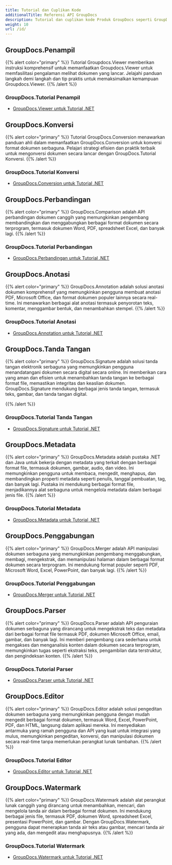 ```yaml
---
title: Tutorial dan Cuplikan Kode
additionalTitle: Referensi API GroupDocs
description: Tutorial dan cuplikan kode Produk GroupDocs seperti GroupDocs.Viewer, GroupDocs.Annotation, GroupDocs.Conversion, dan produk lainnya.
weight: 10
url: /id/
---
```


## GroupDocs.Penampil
{{% alert color="primary" %}}
Tutorial Groupdocs.Viewer memberikan instruksi komprehensif untuk memanfaatkan Groupdocs.Viewer untuk memfasilitasi pengalaman melihat dokumen yang lancar. Jelajahi panduan langkah demi langkah dan tip praktis untuk memaksimalkan kemampuan Groupdocs.Viewer.
{{% /alert %}}

### GroupDocs.Tutorial Penampil
- [GroupDocs.Viewer untuk Tutorial .NET](../viewer/id/net/)


## GroupDocs.Konversi
{{% alert color="primary" %}}
Tutorial GroupDocs.Conversion menawarkan panduan ahli dalam memanfaatkan GroupDocs.Conversion untuk konversi format dokumen serbaguna. Pelajari strategi efisien dan praktik terbaik untuk mengonversi dokumen secara lancar dengan GroupDocs.Tutorial Konversi.
{{% /alert %}}

### GroupDocs.Tutorial Konversi
- [GroupDocs.Conversion untuk Tutorial .NET](../conversion/id/net/)


## GroupDocs.Perbandingan
{{% alert color="primary" %}}
GroupDocs.Comparison adalah API perbandingan dokumen canggih yang memungkinkan pengembang membandingkan dan menggabungkan berbagai format dokumen secara terprogram, termasuk dokumen Word, PDF, spreadsheet Excel, dan banyak lagi.
{{% /alert %}}

### GroupDocs.Tutorial Perbandingan
- [GroupDocs.Perbandingan untuk Tutorial .NET](../comparison/id/net/)


## GroupDocs.Anotasi
{{% alert color="primary" %}}
GroupDocs.Annotation adalah solusi anotasi dokumen komprehensif yang memungkinkan pengguna membuat anotasi PDF, Microsoft Office, dan format dokumen populer lainnya secara real-time. Ini menawarkan berbagai alat anotasi termasuk penyorotan teks, komentar, menggambar bentuk, dan menambahkan stempel.
{{% /alert %}}

### GroupDocs.Tutorial Anotasi
- [GroupDocs.Annotation untuk Tutorial .NET](../annotation/id/id/net/)


## GroupDocs.Tanda Tangan
{{% alert color="primary" %}}
GroupDocs.Signature adalah solusi tanda tangan elektronik serbaguna yang memungkinkan pengguna menandatangani dokumen secara digital secara online. Ini memberikan cara yang aman dan efisien untuk menambahkan tanda tangan ke berbagai format file, memastikan integritas dan keaslian dokumen. GroupDocs.Signature mendukung berbagai jenis tanda tangan, termasuk teks, gambar, dan tanda tangan digital.

{{% /alert %}}

### GroupDocs.Tutorial Tanda Tangan
- [GroupDocs.Signature untuk Tutorial .NET](../signature/id/net/)


## GroupDocs.Metadata
{{% alert color="primary" %}}
GroupDocs.Metadata adalah pustaka .NET dan Java untuk bekerja dengan metadata yang terkait dengan berbagai format file, termasuk dokumen, gambar, audio, dan video. Ini memungkinkan pengguna untuk membaca, mengedit, menghapus, dan membandingkan properti metadata seperti penulis, tanggal pembuatan, tag, dan banyak lagi. Pustaka ini mendukung berbagai format file, menjadikannya alat serbaguna untuk mengelola metadata dalam berbagai jenis file.
{{% /alert %}}

### GroupDocs.Tutorial Metadata
- [GroupDocs.Metadata untuk Tutorial .NET](../metadata/id/net/)


## GroupDocs.Penggabungan
{{% alert color="primary" %}}
GroupDocs.Merger adalah API manipulasi dokumen serbaguna yang memungkinkan pengembang menggabungkan, membagi, mengekstrak, dan memanipulasi halaman dalam berbagai format dokumen secara terprogram. Ini mendukung format populer seperti PDF, Microsoft Word, Excel, PowerPoint, dan banyak lagi.
{{% /alert %}}

### GroupDocs.Tutorial Penggabungan
- [GroupDocs.Merger untuk Tutorial .NET](../merger/id/net/)


## GroupDocs.Parser
{{% alert color="primary" %}}
GroupDocs.Parser adalah API penguraian dokumen serbaguna yang dirancang untuk mengekstrak teks dan metadata dari berbagai format file termasuk PDF, dokumen Microsoft Office, email, gambar, dan banyak lagi. Ini memberi pengembang cara sederhana untuk mengakses dan menganalisis konten dalam dokumen secara terprogram, memungkinkan tugas seperti ekstraksi teks, pengambilan data terstruktur, dan pengindeksan konten.
{{% /alert %}}

### GroupDocs.Tutorial Parser
- [GroupDocs.Parser untuk Tutorial .NET](../parser/id/net/)


## GroupDocs.Editor
{{% alert color="primary" %}}
GroupDocs.Editor adalah solusi pengeditan dokumen serbaguna yang memungkinkan pengguna dengan mudah mengedit berbagai format dokumen, termasuk Word, Excel, PowerPoint, PDF, dan HTML, langsung dalam aplikasi mereka. Ini menyediakan antarmuka yang ramah pengguna dan API yang kuat untuk integrasi yang mulus, memungkinkan pengeditan, konversi, dan manipulasi dokumen secara real-time tanpa memerlukan perangkat lunak tambahan.
{{% /alert %}}

### GroupDocs.Tutorial Editor
- [GroupDocs.Editor untuk Tutorial .NET](../editor/id/net/)


## GroupDocs.Watermark
{{% alert color="primary" %}}
GroupDocs.Watermark adalah alat perangkat lunak canggih yang dirancang untuk menambahkan, mencari, dan mengelola tanda air dalam berbagai format dokumen. Ini mendukung berbagai jenis file, termasuk PDF, dokumen Word, spreadsheet Excel, presentasi PowerPoint, dan gambar. Dengan GroupDocs.Watermark, pengguna dapat menerapkan tanda air teks atau gambar, mencari tanda air yang ada, dan mengedit atau menghapusnya.
{{% /alert %}}

### GroupDocs.Tutorial Watermark
- [GroupDocs.Watermark untuk Tutorial .NET](../watermark/id/net/)